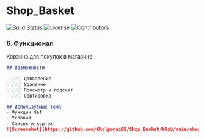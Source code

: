# Shop_Basket
![Build Status](https://img.shields.io/badge/build-passing-brightgreen)
![License](https://img.shields.io/badge/license-MIT-blue)
![Contributors](https://img.shields.io/github/contributors/ваш_проект)



### 6. **Функционал**
Корзина для покупок в магазине

```markdown
## Возможности

- [✅] Добваление
- [✅] Удаление
- [✅] Просмотр и подсчет
- [✅] Сортировка

## Используемые тема
- Функции def
- Условия
- Список и кортеж
![Screenshot](https://github.com/Cholponai02/Shop_Basket/blob/main/shopping-basket.png)
